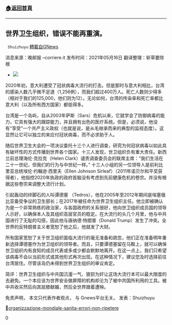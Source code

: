 ###  [:house:返回首頁](https://github.com/ourhimalayas/txt)
---

## 世界卫生组织，错误不能再重演。
` Shuizhuyu` [轉載自GNews](https://gnews.org/zh-hans/1253777/)

消息来源：晚邮报 –corriere.it
发布时间：2021年05月16日
翻译整理：斩草要除根

- ![]()![](https://gnews-media-offload.s3.amazonaws.com/wp-content/uploads/2021/05/18093045/glen-carrie-LfviizMGKaE-unsplash-scaled.jpg)


2020年初，意大利遭受了冠状病毒大流行的打击。但是那时与意大利相比，台湾的感染人数几乎微不足道（1,256例），而我们超过400万人。死亡人数则少得多（相对于我们的125,000，他们则为12）。无论如何，台湾的传染率和死亡率都比意大利（以及所有西方国家）都低得多。

台湾是一个岛屿，自从2003年萨斯（Sars）危机以来，它就学会了防御病毒的能力，它具有强大的跟踪能力，并且拥有出色的医疗系统。但是，必须说，他没有“享受”一个共产主义政权（也就是说，是从毛继承而来的典型的监视态度）。这显然让它可以独立的来应付冠状病毒，而不必求助于人。

随后世界卫生大会的一项决议委托十三个人进行调查，研究为何冠状病毒以如此具有破坏性的方式传播到世界各个国家。十三人发现，世卫组织负有重大责任。新西兰前总理海伦·克拉克（Helen Clark）谴责调查委员会的联席主席：“我们生活在二十一世纪，但我们的行为与中世纪一样。” 十三人小组的另一位领导人是前利比里亚总统埃伦·约翰逊·西里夫（Ellen Johnson Sirleaf）（2011年诺贝尔和平奖获得者），他指控2020年执政的政府首脑没有考虑到先前健康危机的卷宗。并没有根据这些卷宗来调整大流行计划。

引起轰动的绊脚石的人叫谭德塞 （Tedros），他在2005年至2012年期间是埃塞俄比亚备受争议的卫生部长；在2017年被任命为世界卫生组织主任。他立即被确认为是一个非常熟练的政治家，与各国政府的关系很好，他向世卫组织成员国的领导人示好，以确保本人及其组织高层官员的稳定。在大流行的头几个月里，他与中共国进行了无耻的勾搭，因此他与唐纳德·特朗普（Donald Trump）发生了冲突。全世界的反特朗普主义者宽恕了他之后，他就发了大财。

所有国家宽恕了关于世卫组织面临大流行的毫无准备和疏忽，他们正在准备明年重新选择谭德塞作为世卫组织的领导者。而且，只要谭德塞留在马鞍上，就可以确保世卫组织内有良知的成员代表或多或少都会默默地离开。在这一点上，我们只希望该病毒不会以当前形式或其他形式再次出现。在这种情况下，建议您及时选择前往台湾居住。尽管该岛仍未得到世界卫生组织的审议肯定。

简评：世界卫生组织与中共国沆瀣一气、狼狈为奸让这场大流行本可以最大限度的去避免。一个本应该为世界安全做屏障的机构却沦为了被中共国所利用的工具。被中共收买然后向其屈膝献媚，然后全世界跟着遭殃。

免责声明， 本文只代表作者观点， 与 Gnews平台无关。
发表：Shuizhuyu

🔗[organizzazione-mondiale-sanita-errori-non-ripetere](https://www.corriere.it/opinioni/21_maggio_16/organizzazione-mondiale-sanita-errori-non-ripetere-7e28c502-b66b-11eb-8229-cdeaa8e61468.shtml)



0
